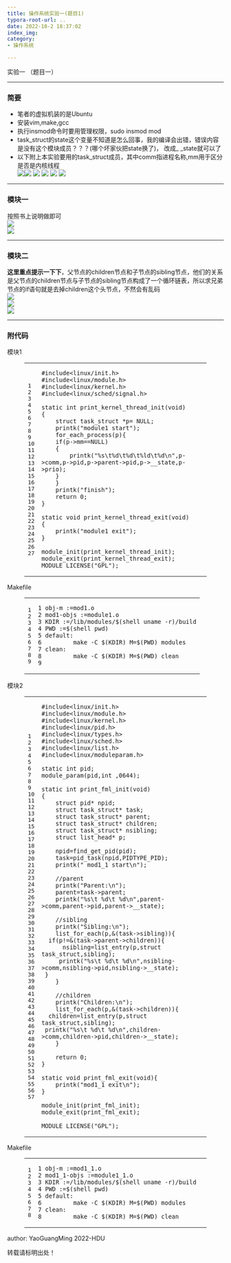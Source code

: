 ```yaml
---
title: 操作系统实验一(题目1) 
typora-root-url: ..
date: 2022-10-2 18:37:02
index_img: 
category:
- 操作系统

---
```



实验一 （题目一）
<!--more-->

<hr>
<h3 id="简要"><a href="#简要" class="headerlink" title="简要"></a>简要</h3><ul>
<li>笔者的虚拟机装的是Ubuntu</li>
<li>安装vim,make,gcc</li>
<li>执行insmod命令时要用管理权限，sudo insmod mod</li>
<li>task_struct的state这个变量不知道是怎么回事，我的编译会出错，错误内容是没有这个模块成员？？？(哪个坏家伙把state换了)， 改成_ _state就可以了</li>
<li>以下附上本实验要用的task_struct成员，其中comm指进程名称,mm用于区分是否是内核线程<br><img src="/img/os/1.png" srcset="/img/loading.gif" lazyload><img src="/img/os/2.png" srcset="/img/loading.gif" lazyload> <img src="/img/os/3.png" srcset="/img/loading.gif" lazyload> <img src="/img/os/4.png" srcset="/img/loading.gif" lazyload> <img src="/img/os/5.png" srcset="/img/loading.gif" lazyload> <img src="/img/os/6.png" srcset="/img/loading.gif" lazyload></li>
</ul>
<hr>
<h3 id="模块一"><a href="#模块一" class="headerlink" title="模块一"></a>模块一</h3><p>按照书上说明做即可<br><img src="/img/os/10.png" srcset="/img/loading.gif" lazyload><br><img src="/img/os/7.png" srcset="/img/loading.gif" lazyload></p>
<hr>
<h3 id="模块二"><a href="#模块二" class="headerlink" title="模块二"></a>模块二</h3><p><strong>这里重点提示一下下</strong>，父节点的children节点和子节点的sibling节点，他们的关系是父节点的children节点与子节点的sibling节点构成了一个循环链表，所以求兄弟节点的if语句就是去掉children这个头节点，不然会有乱码<br><img src="/img/os/8.png" srcset="/img/loading.gif" lazyload><br><img src="/img/os/9.png" srcset="/img/loading.gif" lazyload><br><img src="/img/os/11.png" srcset="/img/loading.gif" lazyload></p>
<hr>
<h3 id="附代码"><a href="#附代码" class="headerlink" title="附代码"></a>附代码</h3><p>模块1</p>
<figure class="highlight c++"><table><tr><td class="gutter"><pre><span class="line">1</span><br><span class="line">2</span><br><span class="line">3</span><br><span class="line">4</span><br><span class="line">5</span><br><span class="line">6</span><br><span class="line">7</span><br><span class="line">8</span><br><span class="line">9</span><br><span class="line">10</span><br><span class="line">11</span><br><span class="line">12</span><br><span class="line">13</span><br><span class="line">14</span><br><span class="line">15</span><br><span class="line">16</span><br><span class="line">17</span><br><span class="line">18</span><br><span class="line">19</span><br><span class="line">20</span><br><span class="line">21</span><br><span class="line">22</span><br><span class="line">23</span><br><span class="line">24</span><br><span class="line">25</span><br><span class="line">26</span><br><span class="line">27</span><br></pre></td><td class="code"><pre><code class="hljs c++"><span class="hljs-meta">#<span class="hljs-keyword">include</span><span class="hljs-string">&lt;linux/init.h&gt;</span></span><br><span class="hljs-meta">#<span class="hljs-keyword">include</span><span class="hljs-string">&lt;linux/module.h&gt;</span></span><br><span class="hljs-meta">#<span class="hljs-keyword">include</span><span class="hljs-string">&lt;linux/kernel.h&gt;</span></span><br><span class="hljs-meta">#<span class="hljs-keyword">include</span><span class="hljs-string">&lt;linux/sched/signal.h&gt;</span></span><br><br><span class="hljs-function"><span class="hljs-type">static</span> <span class="hljs-type">int</span> <span class="hljs-title">print_kernel_thread_init</span><span class="hljs-params">(<span class="hljs-type">void</span>)</span></span><br><span class="hljs-function"></span>&#123;<br>    <span class="hljs-keyword">struct</span> <span class="hljs-title class_">task_struct</span> *p= <span class="hljs-literal">NULL</span>;<br>    <span class="hljs-built_in">printk</span>(<span class="hljs-string">&quot;module1 start&quot;</span>);<br>    for_each_process(p)&#123;<br>    <span class="hljs-keyword">if</span>(p-&gt;mm==<span class="hljs-literal">NULL</span>)<br>    &#123;<br>        <span class="hljs-built_in">printk</span>(<span class="hljs-string">&quot;%s\t%d\t%d\t%ld\t%d\n&quot;</span>,p-&gt;comm,p-&gt;pid,p-&gt;parent-&gt;pid,p-&gt;__state,p-&gt;prio);<br>    &#125;<br>    &#125;<br>    <span class="hljs-built_in">printk</span>(<span class="hljs-string">&quot;finish&quot;</span>);<br>    <span class="hljs-keyword">return</span> <span class="hljs-number">0</span>;<br>&#125;<br><br><span class="hljs-function"><span class="hljs-type">static</span> <span class="hljs-type">void</span> <span class="hljs-title">print_kernel_thread_exit</span><span class="hljs-params">(<span class="hljs-type">void</span>)</span></span><br><span class="hljs-function"></span>&#123;<br>    <span class="hljs-built_in">printk</span>(<span class="hljs-string">&quot;module1 exit&quot;</span>);<br>&#125;<br><br><span class="hljs-built_in">module_init</span>(print_kernel_thread_init);<br><span class="hljs-built_in">module_exit</span>(print_kernel_thread_exit);<br><span class="hljs-built_in">MODULE_LICENSE</span>(<span class="hljs-string">&quot;GPL&quot;</span>);<br></code></pre></td></tr></table></figure>
<p>Makefile</p>
<figure class="highlight vim"><table><tr><td class="gutter"><pre><span class="line">1</span><br><span class="line">2</span><br><span class="line">3</span><br><span class="line">4</span><br><span class="line">5</span><br><span class="line">6</span><br><span class="line">7</span><br><span class="line">8</span><br><span class="line">9</span><br></pre></td><td class="code"><pre><code class="hljs vim"><span class="hljs-number">1</span> obj-<span class="hljs-keyword">m</span> :=mod1.<span class="hljs-keyword">o</span><br><span class="hljs-number">2</span> mod1-objs :=module1.<span class="hljs-keyword">o</span><br><span class="hljs-number">3</span> KDIR :=/lib/modules/$(<span class="hljs-keyword">shell</span> uname -r)/build<br><span class="hljs-number">4</span> PWD :=$(<span class="hljs-keyword">shell</span> <span class="hljs-keyword">pwd</span>)<br><span class="hljs-number">5</span> default:<br><span class="hljs-number">6</span>         <span class="hljs-keyword">make</span> -C $(KDIR) M=$(PWD) modules<br><span class="hljs-number">7</span> clean:<br><span class="hljs-number">8</span>         <span class="hljs-keyword">make</span> -C $(KDIR) M=$(PWD) clean<br><span class="hljs-number">9</span> <br></code></pre></td></tr></table></figure>
<p>模块2</p>
<figure class="highlight c++"><table><tr><td class="gutter"><pre><span class="line">1</span><br><span class="line">2</span><br><span class="line">3</span><br><span class="line">4</span><br><span class="line">5</span><br><span class="line">6</span><br><span class="line">7</span><br><span class="line">8</span><br><span class="line">9</span><br><span class="line">10</span><br><span class="line">11</span><br><span class="line">12</span><br><span class="line">13</span><br><span class="line">14</span><br><span class="line">15</span><br><span class="line">16</span><br><span class="line">17</span><br><span class="line">18</span><br><span class="line">19</span><br><span class="line">20</span><br><span class="line">21</span><br><span class="line">22</span><br><span class="line">23</span><br><span class="line">24</span><br><span class="line">25</span><br><span class="line">26</span><br><span class="line">27</span><br><span class="line">28</span><br><span class="line">29</span><br><span class="line">30</span><br><span class="line">31</span><br><span class="line">32</span><br><span class="line">33</span><br><span class="line">34</span><br><span class="line">35</span><br><span class="line">36</span><br><span class="line">37</span><br><span class="line">38</span><br><span class="line">39</span><br><span class="line">40</span><br><span class="line">41</span><br><span class="line">42</span><br><span class="line">43</span><br><span class="line">44</span><br><span class="line">45</span><br><span class="line">46</span><br><span class="line">47</span><br><span class="line">48</span><br><span class="line">49</span><br><span class="line">50</span><br><span class="line">51</span><br><span class="line">52</span><br><span class="line">53</span><br><span class="line">54</span><br><span class="line">55</span><br><span class="line">56</span><br><span class="line">57</span><br></pre></td><td class="code"><pre><code class="hljs c++"><span class="hljs-meta">#<span class="hljs-keyword">include</span><span class="hljs-string">&lt;linux/init.h&gt;</span></span><br><span class="hljs-meta">#<span class="hljs-keyword">include</span><span class="hljs-string">&lt;linux/module.h&gt;</span></span><br><span class="hljs-meta">#<span class="hljs-keyword">include</span><span class="hljs-string">&lt;linux/kernel.h&gt;</span></span><br><span class="hljs-meta">#<span class="hljs-keyword">include</span><span class="hljs-string">&lt;linux/pid.h&gt;</span></span><br><span class="hljs-meta">#<span class="hljs-keyword">include</span><span class="hljs-string">&lt;linux/types.h&gt;</span></span><br><span class="hljs-meta">#<span class="hljs-keyword">include</span><span class="hljs-string">&lt;linux/sched.h&gt;</span></span><br><span class="hljs-meta">#<span class="hljs-keyword">include</span><span class="hljs-string">&lt;linux/list.h&gt;</span></span><br><span class="hljs-meta">#<span class="hljs-keyword">include</span><span class="hljs-string">&lt;linux/moduleparam.h&gt;</span></span><br><br><span class="hljs-type">static</span> <span class="hljs-type">int</span> pid;<br><span class="hljs-built_in">module_param</span>(pid,<span class="hljs-type">int</span> ,<span class="hljs-number">0644</span>);<br><br><span class="hljs-function"><span class="hljs-type">static</span> <span class="hljs-type">int</span> <span class="hljs-title">print_fml_init</span><span class="hljs-params">(<span class="hljs-type">void</span>)</span></span><br><span class="hljs-function"></span>&#123;<br>    <span class="hljs-keyword">struct</span> <span class="hljs-title class_">pid</span>* npid;<br>    <span class="hljs-keyword">struct</span> <span class="hljs-title class_">task_struct</span>* task;<br>    <span class="hljs-keyword">struct</span> <span class="hljs-title class_">task_struct</span>* parent;<br>    <span class="hljs-keyword">struct</span> <span class="hljs-title class_">task_struct</span>* children;<br>    <span class="hljs-keyword">struct</span> <span class="hljs-title class_">task_struct</span>* nsibling;<br>    <span class="hljs-keyword">struct</span> <span class="hljs-title class_">list_head</span>* p;<br><br>    npid=<span class="hljs-built_in">find_get_pid</span>(pid);<br>    task=<span class="hljs-built_in">pid_task</span>(npid,PIDTYPE_PID);<br>    <span class="hljs-built_in">printk</span>(<span class="hljs-string">&quot; mod1_1 start\n&quot;</span>);<br><br>    <span class="hljs-comment">//parent</span><br>    <span class="hljs-built_in">printk</span>(<span class="hljs-string">&quot;Parent:\n&quot;</span>);<br>    parent=task-&gt;parent;<br>    <span class="hljs-built_in">printk</span>(<span class="hljs-string">&quot;%s\t %d\t %d\n&quot;</span>,parent-&gt;comm,parent-&gt;pid,parent-&gt;__state);<br><br>    <span class="hljs-comment">//sibling</span><br>    <span class="hljs-built_in">printk</span>(<span class="hljs-string">&quot;Sibling:\n&quot;</span>);<br>    <span class="hljs-built_in">list_for_each</span>(p,&amp;(task-&gt;sibling))&#123;<br>	<span class="hljs-keyword">if</span>(p!=&amp;(task-&gt;parent-&gt;children))&#123;<br>	    nsibling=<span class="hljs-built_in">list_entry</span>(p,<span class="hljs-keyword">struct</span> task_struct,sibling);<br>	    <span class="hljs-built_in">printk</span>(<span class="hljs-string">&quot;%s\t %d\t %d\n&quot;</span>,nsibling-&gt;comm,nsibling-&gt;pid,nsibling-&gt;__state);<br>	&#125;<br>    &#125;<br><br>    <span class="hljs-comment">//children</span><br>    <span class="hljs-built_in">printk</span>(<span class="hljs-string">&quot;Children:\n&quot;</span>);<br>    <span class="hljs-built_in">list_for_each</span>(p,&amp;(task-&gt;children))&#123;<br>	children=<span class="hljs-built_in">list_entry</span>(p,<span class="hljs-keyword">struct</span> task_struct,sibling);<br>	<span class="hljs-built_in">printk</span>(<span class="hljs-string">&quot;%s\t %d\t %d\n&quot;</span>,children-&gt;comm,children-&gt;pid,children-&gt;__state);<br>    &#125;<br>    <br>    <span class="hljs-keyword">return</span> <span class="hljs-number">0</span>;<br>&#125;<br><br><span class="hljs-function"><span class="hljs-type">static</span> <span class="hljs-type">void</span> <span class="hljs-title">print_fml_exit</span><span class="hljs-params">(<span class="hljs-type">void</span>)</span></span>&#123;<br>    <span class="hljs-built_in">printk</span>(<span class="hljs-string">&quot;mod1_1 exit\n&quot;</span>);<br>&#125;<br><br><span class="hljs-built_in">module_init</span>(print_fml_init);<br><span class="hljs-built_in">module_exit</span>(print_fml_exit);<br><br><span class="hljs-built_in">MODULE_LICENSE</span>(<span class="hljs-string">&quot;GPL&quot;</span>);<br></code></pre></td></tr></table></figure>
<p>Makefile</p>
<figure class="highlight vim"><table><tr><td class="gutter"><pre><span class="line">1</span><br><span class="line">2</span><br><span class="line">3</span><br><span class="line">4</span><br><span class="line">5</span><br><span class="line">6</span><br><span class="line">7</span><br><span class="line">8</span><br></pre></td><td class="code"><pre><code class="hljs vim"><span class="hljs-number">1</span> obj-<span class="hljs-keyword">m</span> :=mod1_1.<span class="hljs-keyword">o</span><br><span class="hljs-number">2</span> mod1_1-objs :=module1_1.<span class="hljs-keyword">o</span><br><span class="hljs-number">3</span> KDIR :=/lib/modules/$(<span class="hljs-keyword">shell</span> uname -r)/build<br><span class="hljs-number">4</span> PWD :=$(<span class="hljs-keyword">shell</span> <span class="hljs-keyword">pwd</span>)<br><span class="hljs-number">5</span> default:<br><span class="hljs-number">6</span>         <span class="hljs-keyword">make</span> -C $(KDIR) M=$(PWD) modules<br><span class="hljs-number">7</span> clean:<br><span class="hljs-number">8</span>         <span class="hljs-keyword">make</span> -C $(KDIR) M=$(PWD) clean            <br></code></pre></td></tr></table></figure>


<p class="note note-success">author: YaoGuangMing 2022-HDU</p>
<p class="note note-warning">转载请标明出处！</p>